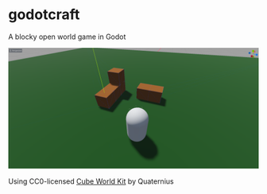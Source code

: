 # godotcraft

A blocky open world game in Godot

![screenshot](https://github.com/afarber/godotcraft/blob/main/screenshot.png?raw=true)

Using CC0-licensed [Cube World Kit](https://quaternius.com/packs/cubeworldkit.html) by Quaternius

